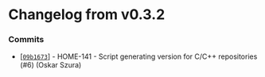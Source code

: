 # Changelog from v0.3.2
### Commits
* [[`09b1673`](http://github.com/oskarszura/smart-home-uc/commit/09b1673234b29852c703ea179f3a200ffa9f7b7c)] - HOME-141 - Script generating version for C/C++ repositories (#6) (Oskar Szura)